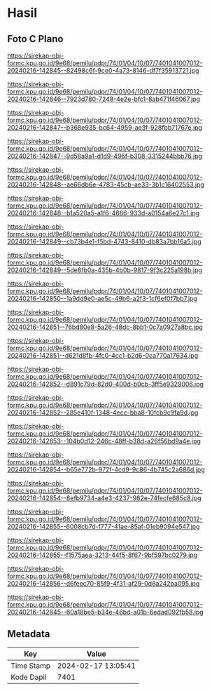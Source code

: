 # Hasil

## Foto C Plano

https://sirekap-obj-formc.kpu.go.id/9e68/pemilu/pdpr/74/01/04/10/07/7401041007012-20240216-142845--82498c6f-9ce0-4a73-8146-df7f35913721.jpg

https://sirekap-obj-formc.kpu.go.id/9e68/pemilu/pdpr/74/01/04/10/07/7401041007012-20240216-142846--7923d780-7248-4e2e-bfc1-8ab471f46067.jpg

https://sirekap-obj-formc.kpu.go.id/9e68/pemilu/pdpr/74/01/04/10/07/7401041007012-20240216-142847--b368e935-bc64-4959-ae3f-928fbb71767e.jpg

https://sirekap-obj-formc.kpu.go.id/9e68/pemilu/pdpr/74/01/04/10/07/7401041007012-20240216-142847--9d58a9a1-d1d9-496f-b308-3315244bbb76.jpg

https://sirekap-obj-formc.kpu.go.id/9e68/pemilu/pdpr/74/01/04/10/07/7401041007012-20240216-142848--ae66db6e-4783-45cb-ae33-3b1c16402553.jpg

https://sirekap-obj-formc.kpu.go.id/9e68/pemilu/pdpr/74/01/04/10/07/7401041007012-20240216-142848--b1a520a5-a1f6-4686-933d-a0154a6e27c1.jpg

https://sirekap-obj-formc.kpu.go.id/9e68/pemilu/pdpr/74/01/04/10/07/7401041007012-20240216-142849--cb73b4e1-f5bd-4743-8410-db83a7bb16a5.jpg

https://sirekap-obj-formc.kpu.go.id/9e68/pemilu/pdpr/74/01/04/10/07/7401041007012-20240216-142849--5de8fb0a-435b-4b0b-9817-9f3c225a198b.jpg

https://sirekap-obj-formc.kpu.go.id/9e68/pemilu/pdpr/74/01/04/10/07/7401041007012-20240216-142850--1a9dd9e0-ae5c-49b6-a2f3-1cf6ef0f7bb7.jpg

https://sirekap-obj-formc.kpu.go.id/9e68/pemilu/pdpr/74/01/04/10/07/7401041007012-20240216-142851--76bd80e8-5a26-48dc-8bb1-0c7a0927a8bc.jpg

https://sirekap-obj-formc.kpu.go.id/9e68/pemilu/pdpr/74/01/04/10/07/7401041007012-20240216-142851--d621d8fb-4fc0-4cc1-b2d6-0ca770a17634.jpg

https://sirekap-obj-formc.kpu.go.id/9e68/pemilu/pdpr/74/01/04/10/07/7401041007012-20240216-142852--d891c79d-82d0-400d-b0cb-3ff5e9329006.jpg

https://sirekap-obj-formc.kpu.go.id/9e68/pemilu/pdpr/74/01/04/10/07/7401041007012-20240216-142852--285e410f-1348-4ecc-bba8-10fcb9c9fa9d.jpg

https://sirekap-obj-formc.kpu.go.id/9e68/pemilu/pdpr/74/01/04/10/07/7401041007012-20240216-142853--104b0d12-246c-48ff-b38d-a26f56bd9a4e.jpg

https://sirekap-obj-formc.kpu.go.id/9e68/pemilu/pdpr/74/01/04/10/07/7401041007012-20240216-142854--b65e772b-972f-4cd9-9c86-4b745c2a686d.jpg

https://sirekap-obj-formc.kpu.go.id/9e68/pemilu/pdpr/74/01/04/10/07/7401041007012-20240216-142854--8efb9734-a4e3-4237-982e-74fecfe685c8.jpg

https://sirekap-obj-formc.kpu.go.id/9e68/pemilu/pdpr/74/01/04/10/07/7401041007012-20240216-142855--6008cb7d-f777-41ae-85af-01eb9094e547.jpg

https://sirekap-obj-formc.kpu.go.id/9e68/pemilu/pdpr/74/01/04/10/07/7401041007012-20240216-142855--f1575aea-3213-44f5-8f67-9bf597bc0279.jpg

https://sirekap-obj-formc.kpu.go.id/9e68/pemilu/pdpr/74/01/04/10/07/7401041007012-20240216-142856--d6feec70-85f9-4f31-af29-0d8a242ba095.jpg

https://sirekap-obj-formc.kpu.go.id/9e68/pemilu/pdpr/74/01/04/10/07/7401041007012-20240216-142845--60a18be5-b34e-46bd-a01b-6edad092fb58.jpg


## Metadata

| Key        | Value               |
| ---------- | ------------------- |
| Time Stamp | 2024-02-17 13:05:41 |
| Kode Dapil | 7401                |



